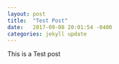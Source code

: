 ```yaml
---
layout: post
title:  "Test Post"
date:   2017-09-08 20:01:54 -0400
categories: jekyll update
---
```

This is a Test post
